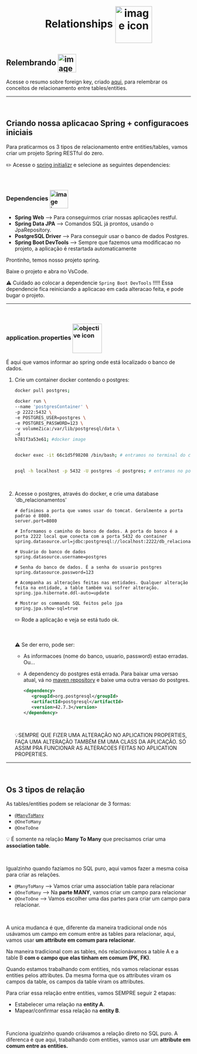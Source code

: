 <h1 align="center">
    Relationships
    <img src="https://cdn0.iconfinder.com/data/icons/flat-design-database-set-3/24/relations-256.png" alt="image icon" width="100px" align="center">
</h1>

## Relembrando <img src="https://cdn-icons-png.flaticon.com/512/201/201652.png" alt="imagem" width="50px" align="center">

Acesse o resumo sobre foreign key, criado [aqui](https://github.com/lGabrielDev/06.postgreSQL/blob/main/2.praticando/19.foreign_key.md), para relembrar os conceitos de relacionamento entre tables/entities.

<hr>
<br>

## Criando nossa aplicacao Spring + configuracoes iniciais

Para praticarmos os 3 tipos de relacionamento entre entities/tables, vamos criar um projeto Spring RESTful do zero.

✏️ Acesse o [spring initializr](https://start.spring.io/) e selecione as seguintes dependencies:

<br>

### Dependencies <img src="https://cdn-icons-png.flaticon.com/512/4148/4148438.png" alt="image icon" width="50px" align="center">

- **Spring Web** --> Para conseguirmos criar nossas aplicações restful.
- **Spring Data JPA** --> Comandos SQL já prontos, usando o JpaRepository.
- **PostgreSQL Driver** --> Para conseguir usar o banco de dados Postgres.
- **Spring Boot DevTools** --> Sempre que fazemos uma modificacao no projeto, a aplicação é restartada automaticamente

Prontinho, temos nosso projeto spring.

Baixe o projeto e abra no VsCode.

⚠️ Cuidado ao colocar a dependencie `Spring Boot DevTools` !!!!! Essa dependencie fica reiniciando a aplicacao em cada alteracao feita, e pode bugar o projeto.

<hr>
<br>

### application.properties <img src="https://img.icons8.com/dusk/256/database.png" alt="objective icon" width="80px" align="center">
É aqui que vamos informar ao spring onde está localizado o banco de dados.

1. Crie um container docker contendo o postgres:

   ```bash
   docker pull postgres;

   docker run \
   --name 'postgresContainer' \
   -p 2222:5432 \
   -e POSTGRES_USER=postgres \
   -e POSTGRES_PASSWORD=123 \
   -v volumeZica:/var/lib/postgresql/data \
   -d 
   b781f3a53e61; #docker image


   docker exec -it 66c1d5f98208 /bin/bash; # entramos no terminal do container


   psql -h localhost -p 5432 -U postgres -d postgres; # entramos no postgres
   ```
   
<br>

2. Acesse o postgres, através do docker, e crie uma database 'db_relacionamentos'

   ```properties
   # definimos a porta que vamos usar do tomcat. Geralmente a porta padrao é 8080.
   server.port=8080

   # Informamos o caminho do banco de dados. A porta do banco é a porta 2222 local que conecta com a porta 5432 do container
   spring.datasource.url=jdbc:postgresql://localhost:2222/db_relacionamentos

   # Usuário do banco de dados
   spring.datasource.username=postgres

   # Senha do banco de dados. É a senha do usuario postgres
   spring.datasource.password=123

   # Acompanha as alterações feitas nas entidades. Qualquer alteração feita na entidade, a table também vai sofrer alteração.
   spring.jpa.hibernate.ddl-auto=update

   # Mostrar os commands SQL feitos pelo jpa
   spring.jpa.show-sql=true
      ```

   ✏️ Rode a aplicação e veja se está tudo ok.

   <br>

   ⚠️ Se der erro, pode ser:
   - As informacoes (nome do banco, usuario, password) estao erradas. Ou...
   - A dependency do postgres está errada. Para baixar uma versao atual, vá no [maven repository](https://mvnrepository.com/artifact/org.postgresql/postgresql) e baixe uma outra versao do postgres.

      ```xml
      <dependency>
         <groupId>org.postgresql</groupId>
         <artifactId>postgresql</artifactId>
         <version>42.7.3</version>
      </dependency>
      ```

   <br>

   💡SEMPRE QUE FIZER UMA ALTERAÇÃO NO APLICATION PROPERTIES, FAÇA UMA ALTERAÇÃO TAMBÉM EM UMA CLASS DA APLICAÇÃO. SÓ ASSIM PRA FUNCIONAR AS ALTERACOES FEITAS NO APLICATION PROPERTIES.

<hr>
<br>

## Os 3 tipos de relação

As tables/entities podem se relacionar de 3 formas:

- [`@ManyToMany`](./1.manyToMany.md)
- `@OneToMany`
- `@OneToOne`

 💡 É somente na relação **Many To Many** que precisamos criar uma **association table**.

<br>

Igualzinho quando fazíamos no SQL puro, aqui vamos fazer a mesma coisa para criar as relações.

- `@ManyToMany` --> Vamos criar uma association table para relacionar
- `@OneToMany` --> Na **parte MANY**, vamos criar um campo para relacionar
- `@OneToOne` --> Vamos escolher uma das partes para criar um campo para relacionar.

<br>

A unica mudanca é que, diferente da maneira tradicional onde nós usávamos um campo em comum entre as tables para relacionar, aqui, vamos usar **um attribute em comum para relacionar**.

Na maneira tradicional com as tables, nós relacionávamos a table A e a table B **com o campo que elas tinham em comum (PK, FK)**.

Quando estamos trabalhando com entities, nós vamos relacionar essas entities pelos attributes. Da mesma forma que os attributes viram os campos da table, os campos da table viram os attributes.

Para criar essa relação entre entities, vamos SEMPRE seguir 2 etapas:

- Estabelecer uma relação na **entity A**.
- Mapear/confirmar essa relação na **entity B**.

<br>

Funciona igualzinho quando criávamos a relação direto no SQL puro. A diferenca é que aqui, trabalhando com entities, vamos usar um **attribute em comum entre as entities.**